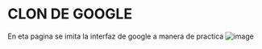 # CLON DE GOOGLE 
En eta pagina se imita la interfaz de google a manera de practica 
![image](https://github.com/HelenVr04/clongoogle/assets/140124719/f1953f58-e67e-409f-9239-6097c9a07292)
